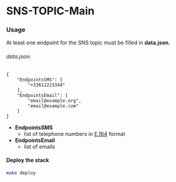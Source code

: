 # SNS-TOPIC-Main

### Usage
At least one endpoint for the SNS topic must be filled in **data.json**.
###### data.json:
```
{
	"EndpointsSMS": [
		"+33611223344"
	],
	"EndpointsEmail": [
		"email@example.org",
		"email@example.com"
	]
}
```
- **EndpointsSMS**
	- list of telephone numbers in [E.164](https://en.wikipedia.org/wiki/List_of_country_calling_codes) format
- **EndpointsEmail**
	- list of emails

#### Deploy the stack
```sh
make deploy
```

